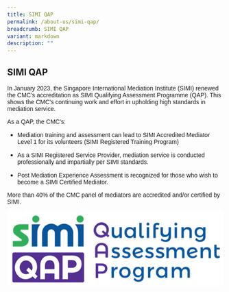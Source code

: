 ```yaml
---
title: SIMI QAP
permalink: /about-us/simi-qap/
breadcrumb: SIMI QAP
variant: markdown
description: ""
---
```

<h2>SIMI QAP</h2>

<p style="font-family:arial;">In January 2023, the Singapore International Mediation Institute (SIMI) renewed the CMC’s accreditation as SIMI Qualifying Assessment Programme (QAP). This shows the CMC’s continuing work and effort in upholding high standards in mediation service.</p>

<p style="font-family:arial;">As a QAP, the CMC’s:</p>

<ul data-tight="true" class="tight">
	
<li><p style="font-family:arial;">Mediation training and assessment can lead to SIMI Accredited Mediator Level 1 for its volunteers (SIMI Registered Training Program)</p></li>
<li><p style="font-family:arial;">As a SIMI Registered Service Provider, mediation service is conducted professionally and impartially per SIMI standards.</p></li>
<li><p style="font-family:arial;">Post Mediation Experience Assessment is recognized for those who wish to become a SIMI Certified Mediator.</p></li></ul>
	
<p style="font-family:arial;">More than 40% of the CMC panel of mediators are accredited and/or certified by SIMI.<br></p>

<div class="isomer-image-wrapper"><img style="width: 600px" height="auto" width="100%" title="SIMI QAP" alt="SIMI QAP" src="/images/1544584969835.png"></div><p></p>